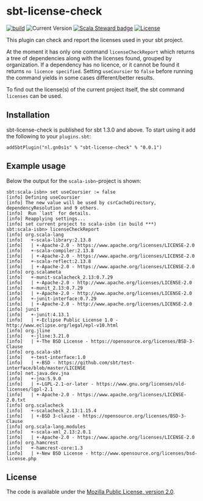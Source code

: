 # sbt-license-check

[![build](https://github.com/Philippus/sbt-license-check/workflows/build/badge.svg)](https://github.com/Philippus/sbt-license-check/actions/workflows/scala.yml?query=workflow%3Abuild+branch%3Amain)
![Current Version](https://img.shields.io/badge/version-0.0.1-brightgreen.svg?style=flat "0.0.1")
[![Scala Steward badge](https://img.shields.io/badge/Scala_Steward-helping-blue.svg?style=flat&logo=data:image/png;base64,iVBORw0KGgoAAAANSUhEUgAAAA4AAAAQCAMAAAARSr4IAAAAVFBMVEUAAACHjojlOy5NWlrKzcYRKjGFjIbp293YycuLa3pYY2LSqql4f3pCUFTgSjNodYRmcXUsPD/NTTbjRS+2jomhgnzNc223cGvZS0HaSD0XLjbaSjElhIr+AAAAAXRSTlMAQObYZgAAAHlJREFUCNdNyosOwyAIhWHAQS1Vt7a77/3fcxxdmv0xwmckutAR1nkm4ggbyEcg/wWmlGLDAA3oL50xi6fk5ffZ3E2E3QfZDCcCN2YtbEWZt+Drc6u6rlqv7Uk0LdKqqr5rk2UCRXOk0vmQKGfc94nOJyQjouF9H/wCc9gECEYfONoAAAAASUVORK5CYII=)](https://scala-steward.org)
[![License](https://img.shields.io/badge/License-MPL%202.0-blue.svg?style=flat "MPL 2.0")](LICENSE)

This plugin can check and report the licenses used in your sbt project.

At the moment it has only one command `licenseCheckReport` which returns a tree of dependencies along with the licenses
found, grouped by organization. If a dependency has no licence, or it cannot be found it returns `no licence
specified`. Setting `useCoursier` to `false` before running the command yields in some cases different/better results. 

To find out the license(s) of the current project itself, the sbt command `licenses` can be used.

## Installation

sbt-license-check is published for sbt 1.3.0 and above. To start using it add the following to your `plugins.sbt`:

```
addSbtPlugin("nl.gn0s1s" % "sbt-license-check" % "0.0.1")
```

## Example usage

Below the output for the `scala-isbn`-project is shown:
```
sbt:scala-isbn> set useCoursier := false
[info] Defining useCoursier
[info] The new value will be used by csrCacheDirectory, dependencyResolution and 9 others.
[info]  Run `last` for details.
[info] Reapplying settings...
[info] set current project to scala-isbn (in build ***)
sbt:scala-isbn> licenseCheckReport
[info] org.scala-lang
[info]   +-scala-library:2.13.8
[info]   | +-Apache-2.0 - https://www.apache.org/licenses/LICENSE-2.0
[info]   +-scala-compiler:2.13.8
[info]   | +-Apache-2.0 - https://www.apache.org/licenses/LICENSE-2.0
[info]   +-scala-reflect:2.13.8
[info]   | +-Apache-2.0 - https://www.apache.org/licenses/LICENSE-2.0
[info] org.scalameta
[info]   +-munit-scalacheck_2.13:0.7.29
[info]   | +-Apache-2.0 - http://www.apache.org/licenses/LICENSE-2.0
[info]   +-munit_2.13:0.7.29
[info]   | +-Apache-2.0 - http://www.apache.org/licenses/LICENSE-2.0
[info]   +-junit-interface:0.7.29
[info]   | +-Apache-2.0 - http://www.apache.org/licenses/LICENSE-2.0
[info] junit
[info]   +-junit:4.13.1
[info]   | +-Eclipse Public License 1.0 - http://www.eclipse.org/legal/epl-v10.html
[info] org.jline
[info]   +-jline:3.21.0
[info]   | +-The BSD License - https://opensource.org/licenses/BSD-3-Clause
[info] org.scala-sbt
[info]   +-test-interface:1.0
[info]   | +-BSD - https://github.com/sbt/test-interface/blob/master/LICENSE
[info] net.java.dev.jna
[info]   +-jna:5.9.0
[info]   | +-LGPL-2.1-or-later - https://www.gnu.org/licenses/old-licenses/lgpl-2.1
[info]   | +-Apache-2.0 - https://www.apache.org/licenses/LICENSE-2.0.txt
[info] org.scalacheck
[info]   +-scalacheck_2.13:1.15.4
[info]   | +-BSD 3-clause - https://opensource.org/licenses/BSD-3-Clause
[info] org.scala-lang.modules
[info]   +-scala-xml_2.13:2.0.1
[info]   | +-Apache-2.0 - https://www.apache.org/licenses/LICENSE-2.0
[info] org.hamcrest
[info]   +-hamcrest-core:1.3
[info]   | +-New BSD License - http://www.opensource.org/licenses/bsd-license.php
```

## License
The code is available under the [Mozilla Public License, version 2.0](LICENSE).
